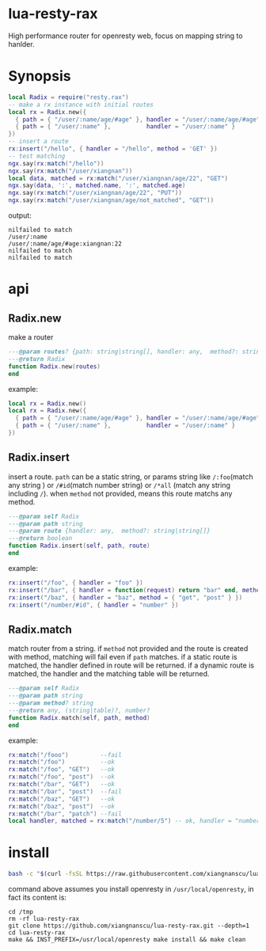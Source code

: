 # lua-resty-rax
High performance router for openresty web, focus on mapping string to hanlder.
# Synopsis
```lua
local Radix = require("resty.rax")
-- make a rx instance with initial routes
local rx = Radix.new({
  { path = { "/user/:name/age/#age" }, handler = "/user/:name/age/#age", method = { 'GET', 'POST' } },
  { path = { "/user/:name" },          handler = "/user/:name" }
})
-- insert a route
rx:insert("/hello", { handler = "/hello", method = 'GET' })
-- test matching
ngx.say(rx:match("/hello"))
ngx.say(rx:match("/user/xiangnan"))
local data, matched = rx:match("/user/xiangnan/age/22", "GET")
ngx.say(data, ':', matched.name, ':', matched.age)
ngx.say(rx:match("/user/xiangnan/age/22", "PUT"))
ngx.say(rx:match("/user/xiangnan/age/not_matched", "GET"))
```
output:
```
nilfailed to match
/user/:name
/user/:name/age/#age:xiangnan:22
nilfailed to match
nilfailed to match
```
# api
## Radix.new
make a router
```lua
---@param routes? {path: string|string[], handler: any,  method?: string|string[]}[]
---@return Radix
function Radix.new(routes)
end
```
example:
```lua
local rx = Radix.new()
local rx = Radix.new({
  { path = { "/user/:name/age/#age" }, handler = "/user/:name/age/#age", method = { 'GET', 'POST' } },
  { path = { "/user/:name" },          handler = "/user/:name" }
})
```
## Radix.insert
insert a route. `path` can be a static string, or params string like `/:foo`(match any string ) or `/#id`(match number string) or `/*all` (match any string including `/`). when `method` not provided, means this route matchs any method.
```lua
---@param self Radix
---@param path string
---@param route {handler: any,  method?: string|string[]}
---@return boolean
function Radix.insert(self, path, route)
end
```
example:
```lua
rx:insert("/foo", { handler = "foo" })
rx:insert("/bar", { handler = function(request) return "bar" end, method = 'GET' })
rx:insert("/baz", { handler = "baz", method = { "get", "post" } })
rx:insert("/number/#id", { handler = "number" })
```
## Radix.match
match router from a string. if `method` not provided and the route is created with method, matching will fail even if `path` matches.
if a static route is matched, the handler defined in route will be returned. if a dynamic route is matched, the handler and the matching table will be returned.
```lua
---@param self Radix
---@param path string
---@param method? string
---@return any, (string|table)?, number?
function Radix.match(self, path, method)
end
```
example:
```lua
rx:match("/fooo")         --fail
rx:match("/foo")          --ok
rx:match("/foo", "GET")   --ok
rx:match("/foo", "post")  --ok
rx:match("/bar", "GET")   --ok
rx:match("/bar", "post")  --fail
rx:match("/baz", "GET")   --ok
rx:match("/baz", "post")  --ok
rx:match("/bar", "patch") --fail
local handler, matched = rx:match("/number/5") -- ok, handler = "number", matched = {id = 5}
```
# install
```sh
bash -c "$(curl -fsSL https://raw.githubusercontent.com/xiangnanscu/lua-resty-rax/main/install.sh)"
```
command above assumes you install openresty in `/usr/local/openresty`, in fact its content is:
```
cd /tmp
rm -rf lua-resty-rax
git clone https://github.com/xiangnanscu/lua-resty-rax.git --depth=1
cd lua-resty-rax
make && INST_PREFIX=/usr/local/openresty make install && make clean
```
